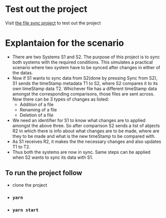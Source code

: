 # Test out the project

Visit [the file sync project](https://ama-ha23jzwyq-quantumsplicer.vercel.app/) to test out the project

# Explantaion for the scenario

- There are two Systems S1 and S2. The purpose of this project is to sync both systems with the required conditions. This simulates a practical scenario where two system have to be synced after changes in either of the datas. 
- Now if S1 wants to sync data from S2(done by pressing Sync from S2), S1 sends the timeStamp metadata T1 to S2, where S2 compares it to its own timeStamp data T2. Whichever file has a different timeStamp data amongst the corresponding comparisons, those files are sent across. Now there can be 3 types of changes as listed: 
    - Addition of a file
    - Renaming of a file
    - Deletion of a file
- We need an identifier for S1 to know what changes are to applied amongst the above three. So after comparison S2 sends a list of abjects R2 in which there is info about what changes are to be made, where are they to be made and what is the new timeStamp to be compared with.
- As S1 receives R2, it makes the the necessary changes and also updates T1 to T2.
- Thus both the systems are now in sync. Same steps can be applied when S2 wants to sync its data with S1.

## To run the project follow

- clone the project
- ### `yarn`
- ### `yarn start`
